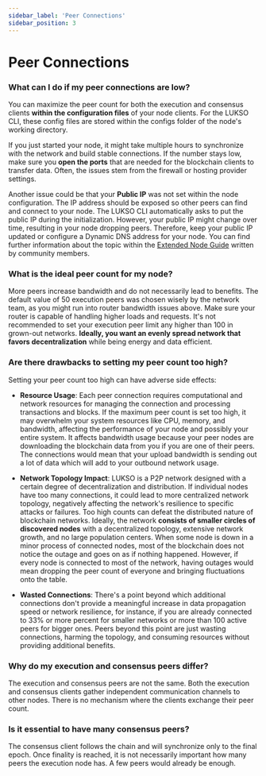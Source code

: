 ```yaml
---
sidebar_label: 'Peer Connections'
sidebar_position: 3
---
```


# Peer Connections

### What can I do if my peer connections are low?

You can maximize the peer count for both the execution and consensus clients **within the configuration files** of your node clients. For the LUKSO CLI, these config files are stored within the configs folder of the node's working directory.

If you just started your node, it might take multiple hours to synchronize with the network and build stable connections. If the number stays low, make sure you **open the ports** that are needed for the blockchain clients to transfer data. Often, the issues stem from the firewall or hosting provider settings.

Another issue could be that your **Public IP** was not set within the node configuration. The IP address should be exposed so other peers can find and connect to your node. The LUKSO CLI automatically asks to put the public IP during the initialization. However, your public IP might change over time, resulting in your node dropping peers. Therefore, keep your public IP updated or configure a Dynamic DNS address for your node. You can find further information about the topic within the [Extended Node Guide](https://docs.luksoverse.io/docs/) written by community members.

### What is the ideal peer count for my node?

More peers increase bandwidth and do not necessarily lead to benefits. The default value of 50 execution peers was chosen wisely by the network team, as you might run into router bandwidth issues above. Make sure your router is capable of handling higher loads and requests. It's not recommended to set your execution peer limit any higher than 100 in grown-out networks. **Ideally, you want an evenly spread network that favors decentralization** while being energy and data efficient.

### Are there drawbacks to setting my peer count too high?

Setting your peer count too high can have adverse side effects:

- **Resource Usage**: Each peer connection requires computational and network resources for managing the connection and processing transactions and blocks. If the maximum peer count is set too high, it may overwhelm your system resources like CPU, memory, and bandwidth, affecting the performance of your node and possibly your entire system. It affects bandwidth usage because your peer nodes are downloading the blockchain data from you if you are one of their peers. The connections would mean that your upload bandwidth is sending out a lot of data which will add to your outbound network usage.

- **Network Topology Impact**: LUKSO is a P2P network designed with a certain degree of decentralization and distribution. If individual nodes have too many connections, it could lead to more centralized network topology, negatively affecting the network's resilience to specific attacks or failures. Too high counts can defeat the distributed nature of blockchain networks. Ideally, the network **consists of smaller circles of discovered nodes** with a decentralized topology, extensive network growth, and no large population centers. When some node is down in a minor process of connected nodes, most of the blockchain does not notice the outage and goes on as if nothing happened. However, if every node is connected to most of the network, having outages would mean dropping the peer count of everyone and bringing fluctuations onto the table.

- **Wasted Connections**: There's a point beyond which additional connections don't provide a meaningful increase in data propagation speed or network resilience, for instance, if you are already connected to 33% or more percent for smaller networks or more than 100 active peers for bigger ones. Peers beyond this point are just wasting connections, harming the topology, and consuming resources without providing additional benefits.

### Why do my execution and consensus peers differ?

The execution and consensus peers are not the same. Both the execution and consensus clients gather independent communication channels to other nodes. There is no mechanism where the clients exchange their peer count.

### Is it essential to have many consensus peers?

The consensus client follows the chain and will synchronize only to the final epoch. Once finality is reached, it is not necessarily important how many peers the execution node has. A few peers would already be enough.
